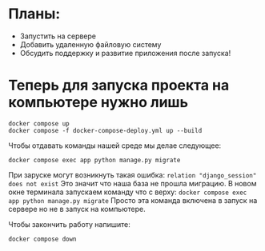 # Планы:
- Запустить на сервере
- Добавить удаленную файловую систему
- Обсудить поддержку и развитие приложения после запуска!

# Теперь для запуска проекта на компьютере нужно лишь 

```shell
docker compose up
docker compose -f docker-compose-deploy.yml up --build
```
Чтобы отдавать команды нашей среде мы делае следующее:

```shell
docker compose exec app python manage.py migrate
```

При заруске могут возникнуть такая ошибка: `relation "django_session" does not exist`
Это значит что наша база не прошла миграцию. В новом окне терминала запускаем команду что с верху: `docker compose exec app python manage.py migrate`
Просто эта команда включена в запуск на сервере но не в запуск на компьютере.

Чтобы закончить работу напишите:

```shell
docker compose down
```